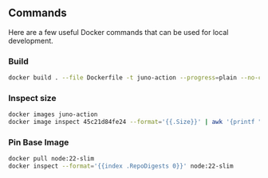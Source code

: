 ## Commands

Here are a few useful Docker commands that can be used for local development. 

### Build

```bash
docker build . --file Dockerfile -t juno-action --progress=plain --no-cache
```

### Inspect size

```bash
docker images juno-action
docker image inspect 45c21d84fe24 --format='{{.Size}}' | awk '{printf "%.2f MB\n", $1/1024/1024}'
```

### Pin Base Image

```bash
docker pull node:22-slim
docker inspect --format='{{index .RepoDigests 0}}' node:22-slim
```